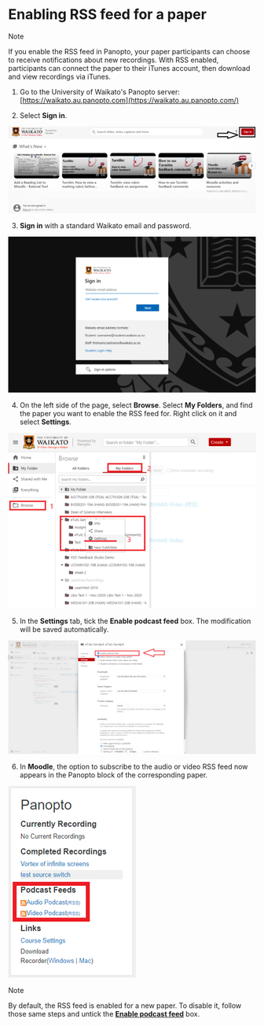 # Enabling RSS feed for a paper

> [!NOTE]
> If you enable the RSS feed in Panopto, your paper participants can choose to receive notifications about new recordings. With RSS enabled, participants can connect the paper to their iTunes account, then download and view recordings via iTunes.

1. Go to the University of Waikato's Panopto server: [https://waikato.au.panopto.com](https://waikato.au.panopto.com/)

2. Select **Sign in**.

![](images/panoptosigninhighlightguide.jpg)

3. **Sign in** with a standard Waikato email and password.

![](images/microsoft-waikato-sign-in.png)

4. On the left side of the page, select **Browse**. Select **My Folders**, and find the paper you want to enable the RSS feed for. Right click on it and select **Settings**.

![](images/RSSSelectSettings.png)

5. <a name="Step5"></a> In the **Settings** tab, tick the **Enable podcast feed** box. The modification will be saved automatically.

![](images/RSS2.png)

6. In **Moodle**, the option to subscribe to the audio or video RSS feed now appears in the Panopto block of the corresponding paper.

![](images/rssfeedinmoodle.png)

> [!NOTE]
> By default, the RSS feed is enabled for a new paper. To disable it, follow those same steps and untick the **[Enable podcast feed](#Step5)** box.
